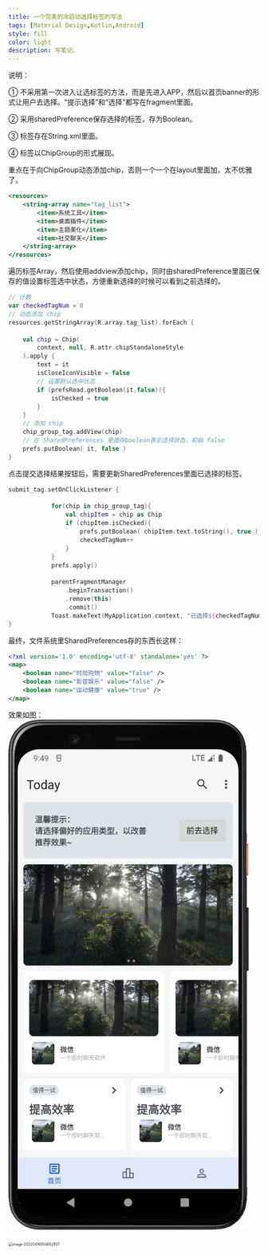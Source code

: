 ```yaml
---
title: 一个完美的冷启动选择标签的写法
tags: [Material Design,Kotlin,Android]
style: fill
color: light
description: 写笔记。
---
```


说明：

① 不采用第一次进入让选标签的方法，而是先进入APP，然后以首页banner的形式让用户去选择。“提示选择”和“选择”都写在fragment里面。

② 采用sharedPreference保存选择的标签，存为Boolean。

③ 标签存在String.xml里面。

④ 标签以ChipGroup的形式展现。



重点在于向ChipGroup动态添加chip，否则一个一个在layout里面加，太不优雅了。

```xml
<resources>
    <string-array name="tag_list">
        <item>系统工具</item>
        <item>桌面插件</item>
        <item>主题美化</item>
        <item>社交聊天</item>
    </string-array>
</resources>
```

遍历标签Array，然后使用addview添加chip，同时由sharedPreference里面已保存的值设置标签选中状态，方便重新选择的时候可以看到之前选择的。

```kotlin
// 计数
var checkedTagNum = 0
// 动态添加 chip
resources.getStringArray(R.array.tag_list).forEach {

    val chip = Chip(
        context, null, R.attr.chipStandaloneStyle
    ).apply {
        text = it
        isCloseIconVisible = false
        // 设置默认选中状态
        if (prefsRead.getBoolean(it,false)){
            isChecked = true
        }
    }
    // 添加 chip
    chip_group_tag.addView(chip)
    // 在 SharedPreferences 里面存boolean表示选择状态，初始 false
    prefs.putBoolean( it, false )
}
```

点击提交选择结果按钮后，需要更新SharedPreferences里面已选择的标签。

```kotlin
submit_tag.setOnClickListener {

            for(chip in chip_group_tag){
                val chipItem = chip as Chip
                if (chipItem.isChecked){
                    prefs.putBoolean( chipItem.text.toString(), true )
                    checkedTagNum++
                }
            }
            prefs.apply()

            parentFragmentManager
                .beginTransaction()
                .remove(this)
                .commit()
            Toast.makeText(MyApplication.context, "已选择${checkedTagNum}个标签，可在个人界面修改选取！", Toast.LENGTH_LONG).show()
}
```

最终，文件系统里SharedPreferences存的东西长这样：

```xml
<?xml version='1.0' encoding='utf-8' standalone='yes' ?>
<map>
    <boolean name="时尚购物" value="false" />
    <boolean name="影音娱乐" value="false" />
    <boolean name="运动健康" value="true" />
</map>
```

效果如图：![image-20220416054929946](https://raw.githubusercontent.com/ChiBei/Pictures/master/notesimage-20220416054929946.png)

<img src="C:\Users\CG\AppData\Roaming\Typora\typora-user-images\image-20220416054652937.png" alt="image-20220416054652937" style="zoom:50%;" />